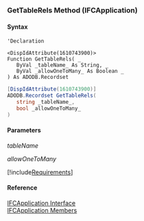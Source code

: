 ﻿### GetTableRels Method (IFCApplication)

#### Syntax

```vbnet
'Declaration

<DispIdAttribute(1610743900)>
Function GetTableRels( _
   ByVal _tableName_ As String, _
   ByVal _allowOneToMany_ As Boolean _
) As ADODB.Recordset
```

```csharp
[DispIdAttribute(1610743900)]
ADODB.Recordset GetTableRels( 
   string _tableName_,
   bool _allowOneToMany_
)
```

#### Parameters

_tableName_

_allowOneToMany_

[!include[Requirements](../partials/requirements.md)]

#### Reference

[IFCApplication Interface](FChoice.Foundation.Clarify.Compatibility~FChoice.Foundation.Clarify.Compatibility.IFCApplication.md)  
[IFCApplication Members](FChoice.Foundation.Clarify.Compatibility~FChoice.Foundation.Clarify.Compatibility.IFCApplication_members.md)